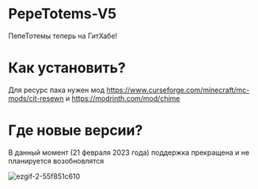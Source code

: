# PepeTotems-V5
ПепеТотемы теперь на ГитХабе!

# Как установить?
Для ресурс пака нужен мод https://www.curseforge.com/minecraft/mc-mods/cit-resewn и https://modrinth.com/mod/chime

# Где новые версии?
В данный момент (21 февраля 2023 года) поддержка прекращена и не планируется возобновлятся

![ezgif-2-55f851c610](https://user-images.githubusercontent.com/95398007/202481804-7321174f-10cc-4c4c-8bca-f9e685c9e8f1.gif)
